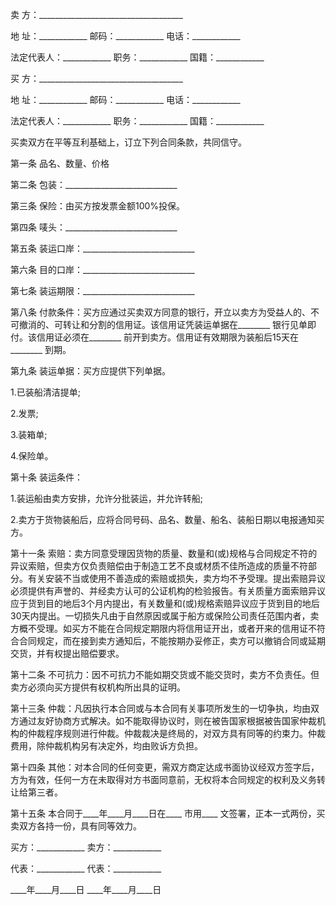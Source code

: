 
 


卖 方：____________________________________


地 址：____________ 邮码：____________ 电话：____________


法定代表人：____________ 职务：____________ 国籍：____________


买 方：____________________________________


地 址：____________ 邮码：____________ 电话：____________


法定代表人：____________ 职务：____________ 国籍：____________


买卖双方在平等互利基础上，订立下列合同条款，共同信守。


第一条 品名、数量、价格


第二条 包装：____________________________


第三条 保险：由买方按发票金额100%投保。


第四条 唛头：____________________________


第五条 装运口岸：____________________________


第六条 目的口岸：____________________________


第七条 装运期限：____________________________


第八条 付款条件：买方应通过买卖双方同意的银行，开立以卖方为受益人的、不可撤消的、可转让和分割的信用证。该信用证凭装运单据在________ 银行见单即付。该信用证必须在________ 前开到卖方。信用证有效期限为装船后15天在________ 到期。


第九条 装运单据：买方应提供下列单据。


1.已装船清洁提单;


2.发票;


3.装箱单;


4.保险单。


第十条 装运条件：


1.装运船由卖方安排，允许分批装运，并允许转船;


2.卖方于货物装船后，应将合同号码、品名、数量、船名、装船日期以电报通知买方。


第十一条 索赔：卖方同意受理因货物的质量、数量和(或)规格与合同规定不符的异议索赔，但卖方仅负责赔偿由于制造工艺不良或材质不佳所造成的质量不符部分。有关安装不当或使用不善造成的索赔或损失，卖方均不予受理。提出索赔异议必须提供有声誉的、并经卖方认可的公证机构的检验报告。有关质量方面索赔异议应于货到目的地后3个月内提出，有关数量和(或)规格索赔异议应于货到目的地后30天内提出。一切损失凡由于自然原因或属于船方或保险公司责任范围内者，卖方概不受理。如买方不能在合同规定期限内将信用证开出，或者开来的信用证不符合合同规定，而在接到卖方通知后，不能按期办妥修正，卖方可以撤销合同或延期交货，并有权提出赔偿要求。


第十二条 不可抗力：因不可抗力不能如期交货或不能交货时，卖方不负责任。但卖方必须向买方提供有权机构所出具的证明。


第十三条 仲裁：凡因执行本合同或与本合同有关事项所发生的一切争执，均由双方通过友好协商方式解决。如不能取得协议时，则在被告国家根据被告国家仲裁机构的仲裁程序规则进行仲裁。仲裁裁决是终局的，对双方具有同等的约束力。仲裁费用，除仲裁机构另有决定外，均由败诉方负担。


第十四条 其他：对本合同的任何变更，需双方商定达成书面协议经双方签字后，方为有效，任何一方在未取得对方书面同意前，无权将本合同规定的权利及义务转让给第三者。


第十五条 本合同于____年____月____日在____ 市用____ 文签署，正本一式两份，买卖双方各持一份，具有同等效力。


买方：____________ 卖方：____________


代表：____________ 代表：____________


____年____月____日 ____年____月____日




 


 

 
 
 
 
 
  


  
 

  


  


  
 
 
 
 


